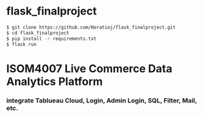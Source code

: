 # flask_finalproject
```sh
$ git clone https://github.com/Horatioj/flask_finalproject.git
$ cd flask_finalproject
$ pip install -r requirements.txt
$ flask run
```

# ISOM4007 Live Commerce Data Analytics Platform
### integrate Tablueau Cloud, Login, Admin Login, SQL, Filter, Mail, etc.
